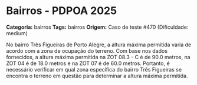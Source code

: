 # Bairros - PDPOA 2025

**Categoria:** bairros
**Tags:** bairros
**Origem:** Caso de teste #470 (Dificuldade: medium)

No bairro Três Figueiras de Porto Alegre, a altura máxima permitida varia de acordo com a zona de ocupação do terreno. Com base nos dados fornecidos, a altura máxima permitida na ZOT 08.3 - C é de 90.0 metros, na ZOT 04 é de 18.0 metros e na ZOT 07 é de 60.0 metros. Portanto, é necessário verificar em qual zona específica do bairro Três Figueiras se encontra o terreno em questão para determinar a altura máxima permitida.